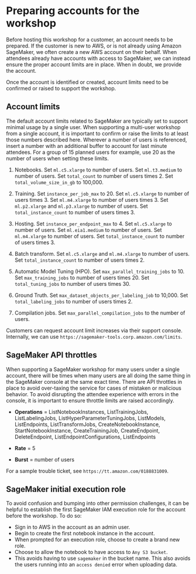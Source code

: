 # Preparing accounts for the workshop

Before hosting this workshop for a customer, an account needs to be prepared. If the customer is new to AWS, or is not already using Amazon SageMaker, we often create a new AWS account on their behalf. When attendees already have accounts with access to SageMaker, we can instead ensure the proper account limits are in place. When in doubt, we provide the account.

Once the account is identified or created, account limits need to be confirmed or raised to support the workshop.

## Account limits

The default account limits related to SageMaker are typically set to support minimal usage by a single user. When supporting a multi-user workshop from a single account, it is important to confirm or raise the limits to at least those numbers described here. Wherever a number of users is referenced, insert a number with an additional buffer to account for  last minute attendees. For a group of 15 planned users for example, use 20 as the number of users when setting these limits.

1. Notebooks. Set `ml.c5.xlarge` to number of users. Set `ml.t3.medium` to number of users. Set `total_count` to number of users times 2. Set `total_volume_size_in_gb` to 100,000.

2. Training. Set `instance_per_job_max` to 20. Set `ml.c5.xlarge` to number of users times 3. Set `ml.m4.xlarge` to number of users times 3. Set `ml.p2.xlarge` and `ml.p3.xlarge` to number of users. Set `total_instance_count` to number of users times 3.

3. Hosting. Set `instance_per_endpoint_max` to 4. Set `ml.c5.xlarge` to number of users. Set `ml.eia1.medium` to number of users. Set `ml.m4.xlarge` to number of users. Set `total_instance_count` to number of users times 3.

4. Batch transform. Set `ml.c5.xlarge` and `ml.m4.xlarge` to number of users. Set `total_instance_count` to number of users times 2.

5. Automatic Model Tuning (HPO). Set `max_parallel_training_jobs` to 10. Set `max_training_jobs` to number of users times 20. Set `total_tuning_jobs` to number of users times 30.

6. Ground Truth. Set `max_dataset_objects_per_labeling_job` to 10,000. Set `total_labeling_jobs` to number of users times 2.

7. Compilation jobs. Set `max_parallel_compilation_jobs` to the number of users.


Customers can request account limit increases via their support console. Internally, we can use `https://sagemaker-tools.corp.amazon.com/limits`.

## SageMaker API throttles

When supporting a SageMaker workshop for many users under a single account, there will be times when many users are all doing the same thing in the SageMaker console at the same exact time. There are API throttles in place to avoid over-taxing the service for cases of mistaken or malicious behavior. To avoid disrupting the attendee experience with errors in the console, it is important to ensure throttle limits are raised accordingly.

- **Operations** = ListNotebookInstances, ListTrainingJobs, ListLabelingJobs, ListHyperParameterTuningJobs, ListModels, ListEndpoints, ListTransformJobs,
CreateNotebookInstance, StartNotebookInstance, CreateTrainingJob,
CreateEndpoint, DeleteEndpoint, ListEndpointConfigurations, ListEndpoints

- **Rate** = 5

- **Burst** = number of users

For a sample trouble ticket, see `https://tt.amazon.com/0188831009`.

## SageMaker initial execution role

To avoid confusion and bumping into other permission challenges, it can be helpful to establish the first SageMaker IAM execution role for the account before the workshop. To do so:

- Sign in to AWS in the account as an admin user.
- Begin to create the first notebook instance in the account.
- When prompted for an execution role, choose to create a brand new role.
- Choose to allow the notebook to have access to `Any S3 bucket`.
- This avoids having to use `sagemaker` in the bucket name. This also avoids the users running into an `access denied` error when uploading data.
